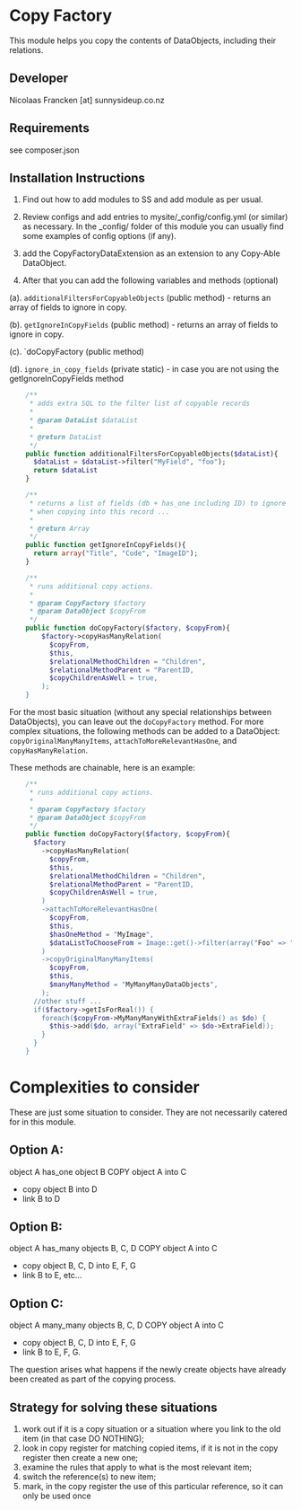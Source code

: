 Copy Factory
================================================================================

This module helps you copy the contents of DataObjects, including their relations.


Developer
-----------------------------------------------
Nicolaas Francken [at] sunnysideup.co.nz


Requirements
-----------------------------------------------
see composer.json


Installation Instructions
-----------------------------------------------
1. Find out how to add modules to SS and add module as per usual.

2. Review configs and add entries to mysite/_config/config.yml
(or similar) as necessary.
In the _config/ folder of this module
you can usually find some examples of config options (if any).

3. add the CopyFactoryDataExtension as an extension to any Copy-Able DataObject.

4. After that you can add the following variables and methods (optional)

  (a). `additionalFiltersForCopyableObjects` (public method) - returns an array of fields to ignore in copy.

  (b). `getIgnoreInCopyFields` (public method) - returns an array of fields to ignore in copy.

  (c). `doCopyFactory (public method)

  (d). `ignore_in_copy_fields` (private static) - in case you are not using the getIgnoreInCopyFields method


```php
    /**
     * adds extra SQL to the filter list of copyable records
     *
     * @param DataList $dataList
     *
     * @return DataList
     */
    public function additionalFiltersForCopyableObjects($dataList){
      $dataList = $dataList->filter("MyField", "foo");
      return $dataList
    }

    /**
     * returns a list of fields (db + has_one including ID) to ignore
     * when copying into this record ...
     *
     * @return Array
     */
    public function getIgnoreInCopyFields(){
      return array("Title", "Code", "ImageID");
    }

    /**
     * runs additional copy actions.
     *
     * @param CopyFactory $factory
     * @param DataObject $copyFrom
     */
    public function doCopyFactory($factory, $copyFrom){
        $factory->copyHasManyRelation(
          $copyFrom,
          $this,
          $relationalMethodChildren = "Children",
          $relationalMethodParent = "ParentID,
          $copyChildrenAsWell = true,
        );
    }
```

For the most basic situation (without any special relationships between DataObjects),
you can leave out the `doCopyFactory` method.  For more complex situations, the following
methods can be added to a DataObject: `copyOriginalManyManyItems`, `attachToMoreRelevantHasOne`,
and `copyHasManyRelation`.

These methods are chainable, here is an example:

```php
    /**
     * runs additional copy actions.
     *
     * @param CopyFactory $factory
     * @param DataObject $copyFrom
     */
    public function doCopyFactory($factory, $copyFrom){
      $factory
        ->copyHasManyRelation(
          $copyFrom,
          $this,
          $relationalMethodChildren = "Children",
          $relationalMethodParent = "ParentID,
          $copyChildrenAsWell = true,
        )
        ->attachToMoreRelevantHasOne(
          $copyFrom,
          $this,
          $hasOneMethod = "MyImage",
          $dataListToChooseFrom = Image::get()->filter(array("Foo" => "Bar"));
        )
        ->copyOriginalManyManyItems(
          $copyFrom,
          $this,
          $manyManyMethod = "MyManyManyDataObjects",
        );
      //other stuff ...
      if($factory->getIsForReal()) {
        foreach($copyFrom->MyManyManyWithExtraFields() as $do) {
          $this->add($do, array("ExtraField" => $do->ExtraField));
        }
      }
    }
```

Complexities to consider
============================

These are just some situation to consider.  They
are not necessarily catered for in this module.

Option A:
----------------------------

object A has_one object B
COPY object A into C
- copy object B into D
- link B to D


Option B:
----------------------------

object A has_many objects B, C, D
COPY object A into C
- copy object B, C, D into E, F, G
- link B to E, etc...


Option C:
----------------------------

object A many_many objects B, C, D
COPY object A into C
- copy object B, C, D into E, F, G
- link B to E, F, G.

The question arises what happens if the newly create objects
have already been created as part of the copying process.


Strategy for solving these situations
----------------------------

1. work out if it is a copy situation or a situation where you link to the old item (in that case DO NOTHING);
2. look in copy register for matching copied items, if it is not in the copy register then create a new one;
3. examine the rules that apply to what is the most relevant item;
4. switch the reference(s) to new item;
5. mark, in the copy register the use of this particular reference, so it can only be used once
